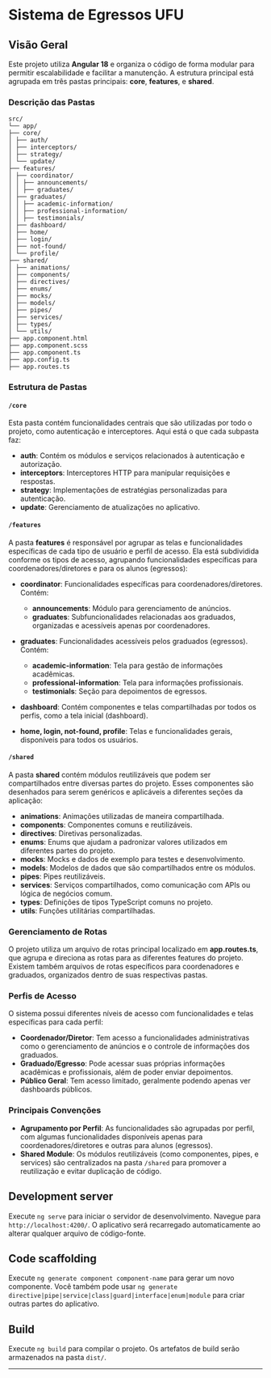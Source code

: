 # Sistema de Egressos UFU

## Visão Geral

Este projeto utiliza **Angular 18** e organiza o código de forma modular para permitir escalabilidade e facilitar a manutenção. A estrutura principal está agrupada em três pastas principais: **core**, **features**, e **shared**.

### Descrição das Pastas

```text
src/
└── app/
├── core/
│ ├── auth/
│ ├── interceptors/
│ ├── strategy/
│ └── update/
├── features/
│ ├── coordinator/
│ │ ├── announcements/
│ │ ├── graduates/
│ ├── graduates/
│ │ ├── academic-information/
│ │ ├── professional-information/
│ │ ├── testimonials/
│ ├── dashboard/
│ ├── home/
│ ├── login/
│ ├── not-found/
│ └── profile/
├── shared/
│ ├── animations/
│ ├── components/
│ ├── directives/
│ ├── enums/
│ ├── mocks/
│ ├── models/
│ ├── pipes/
│ ├── services/
│ ├── types/
│ └── utils/
├── app.component.html
├── app.component.scss
├── app.component.ts
├── app.config.ts
├── app.routes.ts
```

### Estrutura de Pastas

#### `/core`

Esta pasta contém funcionalidades centrais que são utilizadas por todo o projeto, como autenticação e interceptores. Aqui está o que cada subpasta faz:

- **auth**: Contém os módulos e serviços relacionados à autenticação e autorização.
- **interceptors**: Interceptores HTTP para manipular requisições e respostas.
- **strategy**: Implementações de estratégias personalizadas para autenticação.
- **update**: Gerenciamento de atualizações no aplicativo.

#### `/features`

A pasta **features** é responsável por agrupar as telas e funcionalidades específicas de cada tipo de usuário e perfil de acesso. Ela está subdividida conforme os tipos de acesso, agrupando funcionalidades específicas para coordenadores/diretores e para os alunos (egressos):

- **coordinator**: Funcionalidades específicas para coordenadores/diretores. Contém:

  - **announcements**: Módulo para gerenciamento de anúncios.
  - **graduates**: Subfuncionalidades relacionadas aos graduados, organizadas e acessíveis apenas por coordenadores.

- **graduates**: Funcionalidades acessíveis pelos graduados (egressos). Contém:

  - **academic-information**: Tela para gestão de informações acadêmicas.
  - **professional-information**: Tela para informações profissionais.
  - **testimonials**: Seção para depoimentos de egressos.

- **dashboard**: Contém componentes e telas compartilhadas por todos os perfis, como a tela inicial (dashboard).

- **home, login, not-found, profile**: Telas e funcionalidades gerais, disponíveis para todos os usuários.

#### `/shared`

A pasta **shared** contém módulos reutilizáveis que podem ser compartilhados entre diversas partes do projeto. Esses componentes são desenhados para serem genéricos e aplicáveis a diferentes seções da aplicação:

- **animations**: Animações utilizadas de maneira compartilhada.
- **components**: Componentes comuns e reutilizáveis.
- **directives**: Diretivas personalizadas.
- **enums**: Enums que ajudam a padronizar valores utilizados em diferentes partes do projeto.
- **mocks**: Mocks e dados de exemplo para testes e desenvolvimento.
- **models**: Modelos de dados que são compartilhados entre os módulos.
- **pipes**: Pipes reutilizáveis.
- **services**: Serviços compartilhados, como comunicação com APIs ou lógica de negócios comum.
- **types**: Definições de tipos TypeScript comuns no projeto.
- **utils**: Funções utilitárias compartilhadas.

### Gerenciamento de Rotas

O projeto utiliza um arquivo de rotas principal localizado em **app.routes.ts**, que agrupa e direciona as rotas para as diferentes features do projeto. Existem também arquivos de rotas específicos para coordenadores e graduados, organizados dentro de suas respectivas pastas.

### Perfis de Acesso

O sistema possui diferentes níveis de acesso com funcionalidades e telas específicas para cada perfil:

- **Coordenador/Diretor**: Tem acesso a funcionalidades administrativas como o gerenciamento de anúncios e o controle de informações dos graduados.
- **Graduado/Egresso**: Pode acessar suas próprias informações acadêmicas e profissionais, além de poder enviar depoimentos.
- **Público Geral**: Tem acesso limitado, geralmente podendo apenas ver dashboards públicos.

### Principais Convenções

- **Agrupamento por Perfil**: As funcionalidades são agrupadas por perfil, com algumas funcionalidades disponíveis apenas para coordenadores/diretores e outras para alunos (egressos).
- **Shared Module**: Os módulos reutilizáveis (como componentes, pipes, e services) são centralizados na pasta `/shared` para promover a reutilização e evitar duplicação de código.

## Development server

Execute `ng serve` para iniciar o servidor de desenvolvimento. Navegue para `http://localhost:4200/`. O aplicativo será recarregado automaticamente ao alterar qualquer arquivo de código-fonte.

## Code scaffolding

Execute `ng generate component component-name` para gerar um novo componente. Você também pode usar `ng generate directive|pipe|service|class|guard|interface|enum|module` para criar outras partes do aplicativo.

## Build

Execute `ng build` para compilar o projeto. Os artefatos de build serão armazenados na pasta `dist/`.

---
